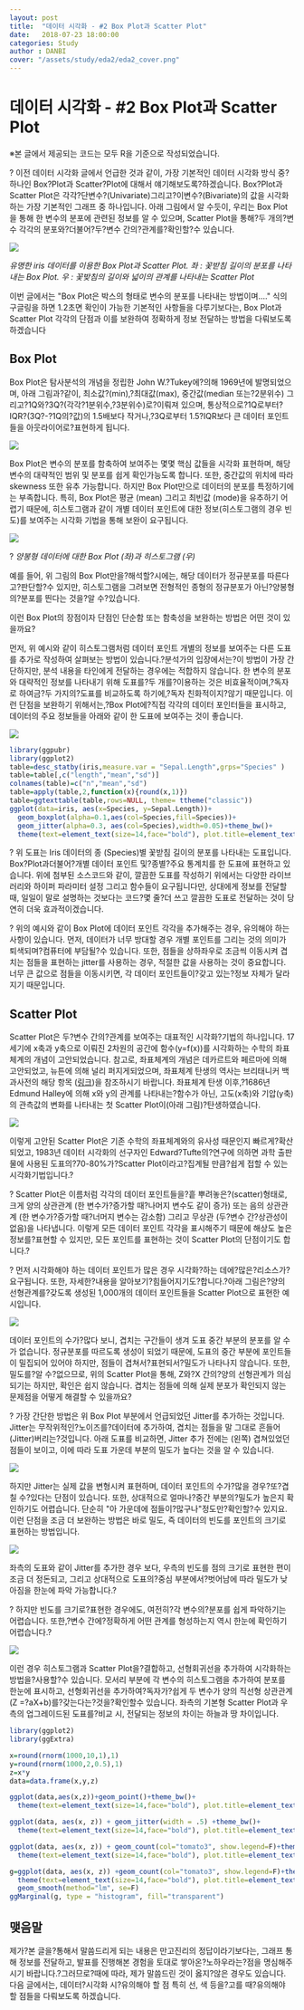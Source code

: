 ```yaml
---
layout: post
title:  "데이터 시각화 - #2 Box Plot과 Scatter Plot"
date:   2018-07-23 18:00:00
categories: Study
author : DANBI
cover: "/assets/study/eda2/eda2_cover.png"
---
```


# 데이터 시각화 - #2 Box Plot과 Scatter Plot

※본 글에서 제공되는 코드는 모두 R을 기준으로 작성되었습니다.  

?	이전 데이터 시각화 글에서 언급한 것과 같이, 가장 기본적인 데이터 시각화 방식 중?하나인 Box?Plot과 Scatter?Plot에 대해서 얘기해보도록?하겠습니다. Box?Plot과 Scatter Plot은 각각?단변수?(Univariate)그리고?이변수?(Bivariate)의 값을 시각화하는 가장 기본적인 그래프 중 하나입니다. 아래 그림에서 알 수듯이, 우리는 Box Plot을 통해 한 변수의 분포에 관련된 정보를 알 수 있으며, Scatter Plot을 통해?두 개의?변수 각각의 분포와?더불어?두?변수 간의?관계를?확인할?수 있습니다. 

![](/assets/study/eda2/eda2_graph1.png)

*유명한 iris 데이터를 이용한 Box Plot과 Scatter Plot.*
*좌 : 꽃받침 길이의 분포를 나타내는 Box Plot. 우 : 꽃밪침의 길이와 넓이의 관계를 나타내는 Scatter Plot*

이번 글에서는 "Box Plot은 박스의 형태로 변수의 분포를 나타내는 방법이며...." 식의 구글링을 하면 1.2초면 확인이 가능한 기본적인 사항들을 다루기보다는, Box Plot과 Scatter Plot 각각의 단점과 이를 보완하여 정확하게 정보 전달하는 방법을 다뤄보도록 하겠습니다

## Box Plot

Box Plot은 탐사분석의 개념을 정립한 John W.?Tukey에?의해 1969년에 발명되었으며, 아래 그림과?같이, 최소값?(min),?최대값(max), 중간값(median 또는?2분위수) 그리고?1Q와?3Q?(각각?1분위수,?3분위수)로?이뤄져 있으며, 통상적으로?1Q로부터?IQR?(3Q?-?1Q의?값)의 1.5배보다 작거나,?3Q로부터 1.5?IQR보다 큰 데이터 포인트들을 아웃라이어로?표현하게 됩니다. 

![](/assets/study/eda2/eda2_boxplot.png)

Box Plot은 변수의 분포를 함축하여 보여주는 몇몇 핵심 값들을 시각화 표현하며, 해당 변수의 대략적인 범위 및 분포를 쉽게 확인가능도록 합니다. 또한, 중간값의 위치에 따라 skewness 또한 유추 가능합니다. 하지만 Box Plot만으로 데이터의 분포를 특정하기에는 부족합니다. 특히, Box Plot은 평균 (mean) 그리고 최빈값 (mode)을 유추하기 어렵기 때문에, 히스토그램과 같이 개별 데이터 포인트에 대한 정보(히스토그램의 경우 빈도)를 보여주는 시각화 기법을 통해 보완이 요구됩니다. 

![](/assets/study/eda2/eda2_boxplot2.png)

?						*양봉형 데이터에 대한 Box Plot (좌)과 히스토그램 (우)*

예를 들어, 위 그림의 Box Plot만을?해석할?시에는, 해당 데이터가 정규분포를 따른다고?판단할?수 있지만, 히스토그램을 그려보면 전형적인 종형의 정규분포가 아닌?양봉형의?분포를 띈다는 것을?알 수?있습니다.  

이런 Box Plot의 장점이자 단점인 단순함 또는 함축성을 보완하는 방법은 어떤 것이 있을까요?  

먼저, 위 예시와 같이 히스토그램처럼 데이터 포인트 개별의 정보를 보여주는 다른 도표를 추가로 작성하여 살펴보는 방법이 있습니다.?분석가의 입장에서는?이 방법이 가장 간단하지만, 분석 내용을 타인에게 전달하는 경우에는 적합하지 않습니다. 한 변수의 분포와 대략적인 정보를 나타내기 위해 도표를?두 개를?이용하는 것은 비효율적이며,?독자로 하여금?두 가지의?도표를 비교하도록 하기에,?독자 친화적이지?않기 때문입니다. 이런 단점을 보완하기 위해서는,?Box Plot에?직접 각각의 데이터 포인터들을 표시하고, 데이터의 주요 정보들을 아래와 같이 한 도표에 보여주는 것이 좋습니다.  

![](/assets/study/eda2/eda2_boxplot3.png)

```R
library(ggpubr)
library(ggplot2)
table=desc_statby(iris,measure.var = "Sepal.Length",grps="Species" )
table=table[,c("length","mean","sd")]
colnames(table)=c("n","mean","sd")
table=apply(table,2,function(x){round(x,1)})
table=ggtexttable(table,rows=NULL, theme= ttheme("classic"))
ggplot(data=iris, aes(x=Species, y=Sepal.Length))+
  geom_boxplot(alpha=0.1,aes(col=Species,fill=Species))+
  geom_jitter(alpha=0.3, aes(col=Species),width=0.05)+theme_bw()+
  theme(text=element_text(size=14,face="bold"), plot.title=element_text(hjust=0.5, size=16,face="bold"))+ annotation_custom(ggplotGrob(table),xmin=2.8,xmax=3.1,ymin=1.5)
```

?	위 도표는 Iris 데이터의 종 (Species)별 꽃받침 길이의 분포를 나타내는 도표입니다. Box?Plot과더불어?개별 데이터 포인트 및?종별?주요 통계치를 한 도표에 표현하고 있습니다. 위에 첨부된 소스코드와 같이, 깔끔한 도표를 작성하기 위에서는 다양한 라이브러리와 하이퍼 파라미터 설정 그리고 함수들이 요구됩니다만, 상대에게 정보를 전달할 때, 일일이 말로 설명하는 것보다는 코드?몇 줄?더 쓰고 깔끔한 도표로 전달하는 것이 당연히 더욱 효과적이겠습니다.  

?	위의 예시와 같이 Box Plot에 데이터 포인트 각각을 추가해주는 경우, 유의해야 하는 사항이 있습니다. 먼저, 데이터가 너무 방대할 경우 개별 포인트를 그리는 것의 의미가 퇴색되며?컴퓨터에 부담될?수 있습니다. 또한, 점들을 상하좌우로 조금씩 이동시켜 겹치는 점들을 표현하는 jitter를 사용하는 경우, 적절한 값을 사용하는 것이 중요합니다. 너무 큰 값으로 점들을 이동시키면, 각 데이터 포인트들이?갖고 있는?정보 자체가 달라지기 때문입니다.  



## Scatter Plot

Scatter Plot은 두?변수 간의?관계를 보여주는 대표적인 시각화?기법의 하나입니다. 17세기에 x축과 y축으로 이뤄진 2차원의 공간에 함수(y=f(x))를 시각화하는 수학의 좌표체계의 개념이 고안되었습니다. 참고로, 좌표체계의 개념은 데카르트와 페르마에 의해 고안되었고, 뉴튼에 의해 널리 퍼지게되었으며, 좌표체계 탄생의 역사는 브리태니커 백과사전의 해당 항목 ([링크](https://www.britannica.com/science/analytic-geometry))을 참조하시기 바랍니다. 좌표체계 탄생 이후,?1686년 Edmund Halley에 의해 x와 y의 관계를 나타내는?함수가 아닌, 고도(x축)와 기압(y축)의 관측값의 변화를 나타내는 첫 Scatter Plot이(아래 그림)?탄생하였습니다. 

![](/assets/study/eda2/eda2_sc1.png)

이렇게 고안된 Scatter Plot은 기존 수학의 좌표체계와의 유사성 때문인지 빠르게?확산되었고, 1983년 데이터 시각화의 선구자인 Edward?Tufte의?연구에 의하면 과학 출판물에 사용된 도표의?70-80%가?Scatter Plot이라고?집계될 만큼?쉽게 접할 수 있는 시각화기법입니다.?

?	Scatter Plot은 이름처럼 각각의 데이터 포인트들을?흩 뿌려놓은?(scatter)형태로, 크게 양의 상관관계 (한 변수가?증가할 때?나머지 변수도 같이 증가) 또는 음의 상관관계 (한 변수가?증가할 때?너머지 변수는 감소함) 그리고 무상관 (두?변수 간?상관성이 없음)을 나타냅니다. 이렇게 모든 데이터 포인트 각각을 표시해주기 때문에 해상도 높은 정보를?표현할 수 있지만, 모든 포인트를 표현하는 것이 Scatter Plot의 단점이기도 합니다.?  

?	먼저 시각화해야 하는 데이터 포인트가 많은 경우 시각화?하는 데에?많은?리소스가?요구됩니다. 또한, 자세한?내용을 알아보기?힘들어지기도?합니다.?아래 그림은?양의 선형관계를?갖도록 생성된 1,000개의 데이터 포인트들을 Scatter Plot으로 표현한 예시입니다.  

![](/assets/study/eda2/eda2_sc2.png)

데이터 포인트의 수가?많다 보니, 겹치는 구간들이 생겨 도표 중간 부분의 분포를 알 수가 없습니다. 정규분포를 따르도록 생성이 되었기 때문에, 도표의 중간 부분에 포인트들이 밀집되어 있어야 하지만, 점들이 겹쳐서?표현되서?밀도가 나타나지 않습니다. 또한, 밀도를?알 수?없으므로, 위의 Scatter Plot을 통해, Z와?X 간의?양의 선형관계가 의심되기는 하지만, 확인은 쉽지 않습니다. 겹치는 점들에 의해 실제 분포가 확인되지 않는 문제점을 어떻게 해결할 수 있을까요? 

?	가장 간단한 방법은 위 Box Plot 부분에서 언급되었던 Jitter를 추가하는 것입니다. Jitter는 무작위적인?노이즈를?데이터에 추가하여, 겹치는 점들을 말 그대로 흔들어 (Jitter)버리는?것입니다. 아래 도표를 비교하면, Jitter 추가 전에는 (왼쪽) 겹쳐있었던 점들이 보이고, 이에 따라 도표 가운데 부분의 밀도가 높다는 것을 알 수 있습니다.  

![](/assets/study/eda2/eda2_sc4.png)

하지만 Jitter는 실제 값을 변형시켜 표현하며, 데이터 포인트의 수가?많을 경우?또?겹칠 수?있다는 단점이 있습니다. 또한, 상대적으로 얼마나?중간 부분의?밀도가 높은지 확인하기도 어렵습니다. 단순히 "아 가운데에 점들이?많구나"정도만?확인할?수 있지요. 이런 단점을 조금 더 보완하는 방법은 바로 밀도, 즉 데이터의 빈도를 포인트의 크기로 표현하는 방법입니다. 

![](/assets/study/eda2/eda2_sc5.png)

좌측의 도표와 같이 Jitter를 추가한 경우 보다, 우측의 빈도를 점의 크기로 표현한 편이 조금 더 정돈되고, 그리고 상대적으로 도표의?중심 부분에서?벗어남에 따라 밀도가 낮아짐을 한눈에 파악 가능합니다.?

?	하지만 빈도를 크기로?표현한 경우에도, 여전히?각 변수의?분포를 쉽게 파악하기는 어렵습니다. 또한,?변수 간에?정확하게 어떤 관계를 형성하는지 역시 한눈에 확인하기 어렵습니다.?  

![](/assets/study/eda2/eda2_sc6.png)

이런 경우 히스토그램과 Scatter Plot을?결합하고, 선형회귀선을 추가하여 시각화하는 방법을?사용할?수 있습니다. 모서리 부분에 각 변수의 히스토그램을 추가하여 분포를 한눈에 표시하고, 선형회귀선을 추가하여?독자가?쉽게 두 변수가 양의 직선형 상관관계 (Z =?aX+b)를?갖는다는?것을?확인할수 있습니다. 좌측의 기본형 Scatter Plot과 우측의 업그레이드된 도표를?비교 시, 전달되는 정보의 차이는 하늘과 땅 차이입니다. 

```R
library(ggplot2)
library(ggExtra)

x=round(rnorm(1000,10,1),1)
y=round(rnorm(1000,2,0.5),1)
z=x*y
data=data.frame(x,y,z)

ggplot(data,aes(x,z))+geom_point()+theme_bw()+
  theme(text=element_text(size=14,face="bold"), plot.title=element_text(hjust=0.5, size=16,face="bold"))

ggplot(data, aes(x, z)) + geom_jitter(width = .5) +theme_bw()+
  theme(text=element_text(size=14,face="bold"), plot.title=element_text(hjust=0.5, size=16,face="bold"))

ggplot(data, aes(x, z)) + geom_count(col="tomato3", show.legend=F)+theme_bw()+
  theme(text=element_text(size=14,face="bold"), plot.title=element_text(hjust=0.5, size=16,face="bold"))

g=ggplot(data, aes(x, z)) +geom_count(col="tomato3", show.legend=F)+theme_bw()+
  theme(text=element_text(size=14,face="bold"), plot.title=element_text(hjust=0.5, size=16,face="bold"))+
  geom_smooth(method="lm", se=F)
ggMarginal(g, type = "histogram", fill="transparent")
```



## 맺음말

제가?본 글을?통해서 말씀드리게 되는 내용은 만고진리의 정답이라기보다는, 그래프 통해 정보를 전달하고, 발표를 진행해본 경험을 토대로 쌓아온?노하우라는?점을 명심해주시기 바랍니다.?그러므로?때에 따라, 제가 말씀드린 것이 옳지?않은 경우도 있습니다. 다음 글에서는, 데이터?시각화 시?유의해야 할 점 특히 선, 색 등을?고를 때?유의해야 할 점들을 다뤄보도록 하겠습니다. 



